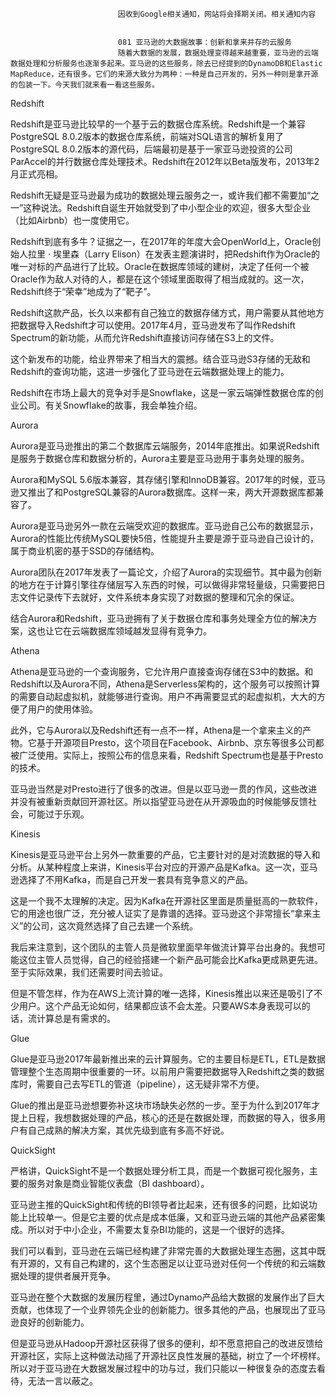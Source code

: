 
                            
                            因收到Google相关通知，网站将会择期关闭。相关通知内容
                            
                            
                            081 亚马逊的大数据故事：创新和拿来并存的云服务
                            随着大数据的发展，数据处理变得越来越重要，亚马逊的云端数据处理和分析服务也逐渐多起来。亚马逊的这些服务，除去已经提到的DynamoDB和Elastic MapReduce，还有很多。它们的来源大致分为两种：一种是自己开发的，另外一种则是拿开源的包装一下。今天我们就来看一看这些服务。

Redshift

Redshift是亚马逊比较早的一个基于云的数据仓库系统。Redshift是一个兼容PostgreSQL 8.0.2版本的数据仓库系统，前端对SQL语言的解析复用了PostgreSQL 8.0.2版本的源代码，后端最初是基于一家亚马逊投资的公司ParAccel的并行数据仓库处理技术。Redshift在2012年以Beta版发布，2013年2月正式亮相。

Redshift无疑是亚马逊最为成功的数据处理云服务之一，或许我们都不需要加“之一”这种说法。Redshift自诞生开始就受到了中小型企业的欢迎，很多大型企业（比如Airbnb）也一度使用它。

Redshift到底有多牛？证据之一，在2017年的年度大会OpenWorld上，Oracle创始人拉里 · 埃里森（Larry Elison）在发表主题演讲时，把Redshift作为Oracle的唯一对标的产品进行了比较。Oracle在数据库领域的建树，决定了任何一个被Oracle作为敌人对待的人，都是在这个领域里面取得了相当成就的。这一次，Redshift终于“荣幸”地成为了“靶子”。

Redshift这款产品，长久以来都有自己独立的数据存储方式，用户需要从其他地方把数据导入Redshift才可以使用。2017年4月，亚马逊发布了叫作Redshift Spectrum的新功能，从而允许Redshift直接访问存储在S3上的文件。

这个新发布的功能，给业界带来了相当大的震撼。结合亚马逊S3存储的无敌和Redshift的查询功能，这进一步强化了亚马逊在云端数据处理上的能力。

Redshift在市场上最大的竞争对手是Snowflake，这是一家云端弹性数据仓库的创业公司。有关Snowflake的故事，我会单独介绍。

Aurora

Aurora是亚马逊推出的第二个数据库云端服务，2014年底推出。如果说Redshift是服务于数据仓库和数据分析的，Aurora主要是亚马逊用于事务处理的服务。

Aurora和MySQL  5.6版本兼容，其存储引擎和InnoDB兼容。2017年的时候，亚马逊又推出了和PostgreSQL兼容的Aurora数据库。这样一来，两大开源数据库都兼容了。

Aurora是亚马逊另外一款在云端受欢迎的数据库。亚马逊自己公布的数据显示，Aurora的性能比传统MySQL要快5倍，性能提升主要是源于亚马逊自己设计的，属于商业机密的基于SSD的存储结构。

Aurora团队在2017年发表了一篇论文，介绍了Aurora的实现细节。其中最为创新的地方在于计算引擎往存储层写入东西的时候，可以做得非常轻量级，只需要把日志文件记录传下去就好，文件系统本身实现了对数据的整理和冗余的保证。

结合Aurora和Redshift，亚马逊拥有了关于数据仓库和事务处理全方位的解决方案，这也让它在云端数据库领域越发显得有竞争力。

Athena

Athena是亚马逊的一个查询服务，它允许用户直接查询存储在S3中的数据。和Redshift以及Aurora不同，Athena是Serverless架构的，这个服务可以按照计算的需要自动起虚拟机，就能够进行查询。用户不再需要显式的起虚拟机，大大的方便了用户的使用体验。

此外，它与Aurora以及Redshift还有一点不一样，Athena是一个拿来主义的产物。它基于开源项目Presto，这个项目在Facebook、Airbnb、京东等很多公司都被广泛使用。实际上，按照公布的信息来看，Redshift Spectrum也是基于Presto的技术。

亚马逊当然是对Presto进行了很多的改进。但是以亚马逊一贯的作风，这些改进并没有被重新贡献回开源社区。所以指望亚马逊在从开源吸血的时候能够反馈社会，可能过于乐观。

Kinesis

Kinesis是亚马逊平台上另外一款重要的产品，它主要针对的是对流数据的导入和分析。从某种程度上来讲，Kinesis平台对应的开源产品是Kafka。这一次，亚马逊选择了不用Kafka，而是自己开发一套具有竞争意义的产品。

这是一个我不太理解的决定。因为Kafka在开源社区里面是质量挺高的一款软件，它的用途也很广泛，充分被人证实了是靠谱的选择。亚马逊这个非常擅长“拿来主义”的公司，这次竟然选择了自己去建一个系统。

我后来注意到，这个团队的主管人员是微软里面早年做流计算平台出身的。我想可能这位主管人员觉得，自己的经验搭建一个新产品可能会比Kafka更成熟更先进。至于实际效果，我们还需要时间去验证。

但是不管怎样，作为在AWS上流计算的唯一选择，Kinesis推出以来还是吸引了不少用户。这个产品无论如何，结果都应该不会太差。只要AWS本身表现可以的话，流计算总是有需求的。

Glue

Glue是亚马逊2017年最新推出来的云计算服务。它的主要目标是ETL，ETL是数据管理整个生态周期中很重要的一环。以前用户需要把数据导入Redshift之类的数据库时，需要自己去写ETL的管道（pipeline），这无疑非常不方便。

Glue的推出是亚马逊想要弥补这块市场缺失必然的一步。至于为什么到2017年才提上日程，我想数据处理的产品，核心的还是在数据处理，而数据的导入，很多用户有自己成熟的解决方案，其优先级到底有多高不好说。

QuickSight

严格讲，QuickSight不是一个数据处理分析工具，而是一个数据可视化服务，主要的服务对象是商业智能仪表盘（BI dashboard）。

亚马逊主推的QuickSight和传统的BI领导者比起来，还有很多的问题，比如说功能上比较单一。但是它主要的优点是成本低廉，又和亚马逊云端的其他产品紧密集成。所以对于中小企业，不需要太复杂BI功能的，这是一个很好的选择。

我们可以看到，亚马逊在云端已经构建了非常完善的大数据处理生态圈，这其中既有开源的，又有自己构建的，这个生态圈足以让亚马逊对任何一个传统的和云端数据处理的提供者展开竞争。

亚马逊在整个大数据的发展历程里，通过Dynamo产品给大数据的发展作出了巨大贡献，也体现了一个业界领先企业的创新能力。很多其他的产品，也展现出了亚马逊良好的创新能力。

但是亚马逊从Hadoop开源社区获得了很多的便利，却不愿意把自己的改进反馈给开源社区，实际上这种做法动摇了开源社区良性发展的基础，树立了一个坏榜样。所以对于亚马逊在大数据发展过程中的功与过，我们只能以一种很复杂的态度去看待，无法一言以蔽之。

                        
                        
                            
